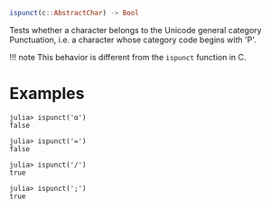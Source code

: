 ```julia
ispunct(c::AbstractChar) -> Bool
```

Tests whether a character belongs to the Unicode general category Punctuation, i.e. a character whose category code begins with 'P'.

!!! note
    This behavior is different from the `ispunct` function in C.


# Examples

```jldoctest
julia> ispunct('α')
false

julia> ispunct('=')
false

julia> ispunct('/')
true

julia> ispunct(';')
true
```
